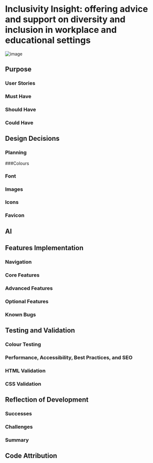 # Inclusivity Insight: offering advice and support on diversity and inclusion in workplace and educational settings

![image](https://github.com/user-attachments/assets/7169be24-c725-4e77-bbde-438e43f59960)

## Purpose


### User Stories
### Must Have
### Should Have
### Could Have

## Design Decisions
### Planning
###Colours
### Font
### Images
### Icons
### Favicon

## AI

## Features Implementation
### Navigation
### Core Features
### Advanced Features
### Optional Features
### Known Bugs

## Testing and Validation
### Colour Testing
### Performance, Accessibility, Best Practices, and SEO
### HTML Validation
### CSS Validation

## Reflection of Development
### Successes

### Challenges

### Summary

## Code Attribution

